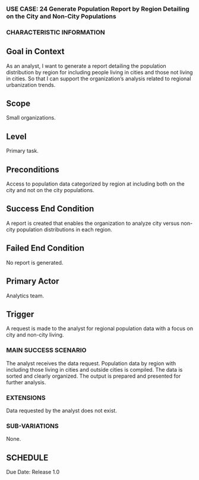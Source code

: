 ### USE CASE: 24 Generate Population Report by Region Detailing on the City and Non-City Populations

### CHARACTERISTIC INFORMATION
## Goal in Context
As an analyst, I want to generate a report detailing the population distribution by region for including people living in cities and those not living in cities.
So that I can support the organization’s analysis related to regional urbanization trends.

## Scope
Small organizations.

## Level
Primary task.

## Preconditions
Access to population data categorized by region at including both on the city and not on the city populations.

## Success End Condition
A report is created that enables the organization to analyze city versus non-city population distributions in each region.

## Failed End Condition
No report is generated.

## Primary Actor
Analytics team.

## Trigger
A request is made to the analyst for regional population data with a focus on city and non-city living.

### MAIN SUCCESS SCENARIO
The analyst receives the data request.
Population data by region with including those living in cities and outside cities is compiled.
The data is sorted and clearly organized.
The output is prepared and presented for further analysis.

### EXTENSIONS
Data requested by the analyst does not exist.

### SUB-VARIATIONS
None.

## SCHEDULE
Due Date: Release 1.0

